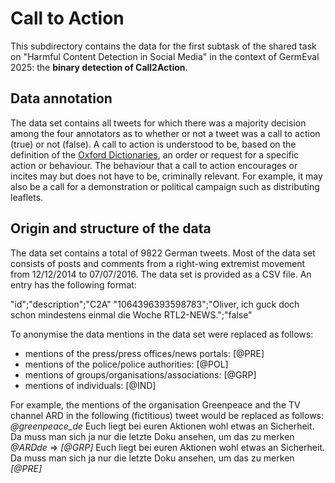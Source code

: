 # Call to Action

This subdirectory contains the data for the first subtask of the shared task on "Harmful Content Detection in Social Media" in the context of GermEval 2025: the **binary detection of Call2Action**. 

## Data annotation

The data set contains all tweets for which there was a majority decision among the four annotators as to whether or not a tweet was a call to action (true) or not (false). A call to action is understood to be, based on the definition of the [Oxford Dictionaries](https://www.oxfordlearnersdictionaries.com/definition/english/call-to-action), an order or request for a specific action or behaviour. The behaviour that a call to action encourages or incites may but does not have to be, criminally relevant. For example, it may also be a call for a demonstration or political campaign such as distributing leaflets. 

## Origin and structure of the data 

The data set contains a total of 9822 German tweets. Most of the data set consists of posts and comments from a right-wing extremist movement from 12/12/2014 to 07/07/2016. The data set is provided as a CSV file. An entry has the following format: 

"id";"description";"C2A"
"1064396393598783";"Oliver, ich guck doch schon mindestens einmal die Woche RTL2-NEWS.";"false"

To anonymise the data mentions in the data set were replaced as follows:
- mentions of the press/press offices/news portals: [@PRE]
- mentions of the police/police authorities: [@POL]
- mentions of groups/organisations/associations: [@GRP]
- mentions of individuals: [@IND]

For example, the mentions of the organisation Greenpeace and the TV channel ARD in the following (fictitious) tweet would be replaced as follows:
*@greenpeace_de* Euch liegt bei euren Aktionen wohl etwas an Sicherheit. Da muss man sich ja nur die letzte Doku ansehen, um das zu merken *@ARDde* => *[@GRP]* Euch liegt bei euren Aktionen wohl etwas an Sicherheit. Da muss man sich ja nur die letzte Doku ansehen, um das zu merken *[@PRE]*
